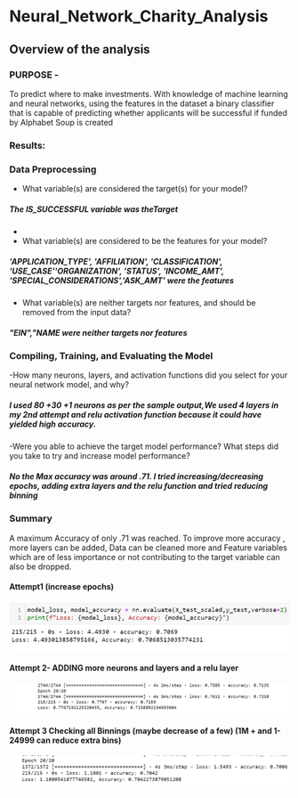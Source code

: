 # Neural_Network_Charity_Analysis
## Overview of the analysis

 ### PURPOSE -
 To predict where to make investments.
 With  knowledge of machine learning and neural networks,  using the features in the  dataset  a binary classifier that is capable of predicting whether applicants will be successful if funded by Alphabet Soup is created
 
### Results: 

### Data Preprocessing
- What variable(s) are considered the target(s) for your model?
##### The IS_SUCCESSFUL variable was theTarget
- 
- What variable(s) are considered to be the features for your model?
##### 'APPLICATION_TYPE', 'AFFILIATION', 'CLASSIFICATION', 'USE_CASE''ORGANIZATION', 'STATUS', 'INCOME_AMT', 'SPECIAL_CONSIDERATIONS','ASK_AMT' were the features

- What variable(s) are neither targets nor features, and should be removed from the input data?
#####  "EIN","NAME were neither targets nor features

### Compiling, Training, and Evaluating the Model
-How many neurons, layers, and activation functions did you select for your neural network model, and why?
##### I used 80 +30 +1 neurons as per the sample output,We used 4 layers in my 2nd attempt and relu activation function because it could have yielded high accuracy.

-Were you able to achieve the target model performance? What steps did you take to try and increase model performance?
##### No the Max accuracy was around .71. I tried increasing/decreasing epochs, adding extra layers and the relu function and tried reducing binning

### Summary 
A maximum Accuracy of only .71 was reached. To improve more accuracy , more layers can be added, Data can be cleaned more and Feature variables which are of less importance or not contributing to the target variable can also be dropped.

#### Attempt1 (increase epochs)
![1.PNG](./Resources/1.PNG)

#### Attempt 2- ADDING  more neurons and layers and a relu layer
![2.PNG](./Resources/2.PNG)

#### Attempt 3 Checking all Binnings (maybe decrease of a few) (1M + and 1-24999 can reduce extra bins)
![3.PNG](./Resources/3.PNG)
